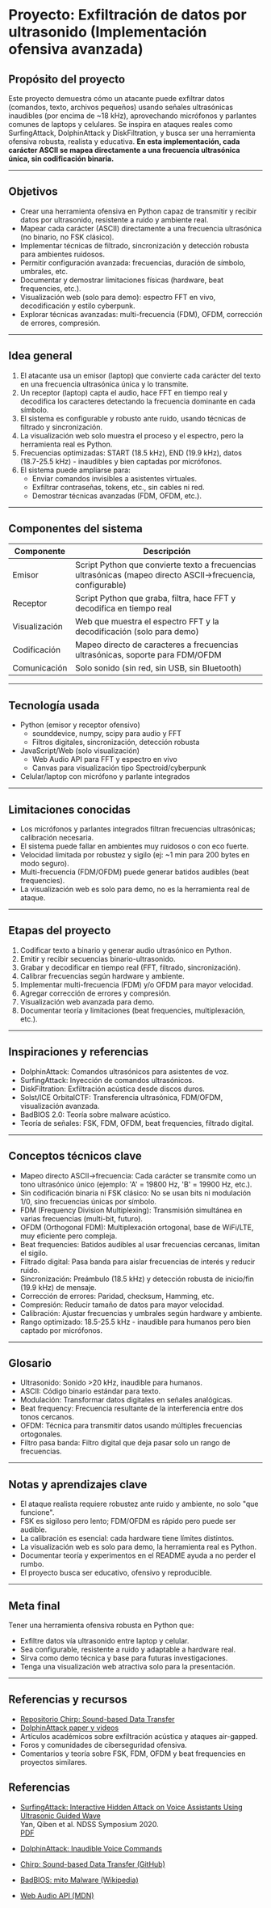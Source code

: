 # Proyecto: Exfiltración de datos por ultrasonido (Implementación ofensiva avanzada)

## Propósito del proyecto

Este proyecto demuestra cómo un atacante puede exfiltrar datos (comandos, texto, archivos pequeños) usando señales ultrasónicas inaudibles (por encima de ~18 kHz), aprovechando micrófonos y parlantes comunes de laptops y celulares. Se inspira en ataques reales como SurfingAttack, DolphinAttack y DiskFiltration, y busca ser una herramienta ofensiva robusta, realista y educativa. **En esta implementación, cada carácter ASCII se mapea directamente a una frecuencia ultrasónica única, sin codificación binaria.**

---

## Objetivos

- Crear una herramienta ofensiva en Python capaz de transmitir y recibir datos por ultrasonido, resistente a ruido y ambiente real.
- Mapear cada carácter (ASCII) directamente a una frecuencia ultrasónica (no binario, no FSK clásico).
- Implementar técnicas de filtrado, sincronización y detección robusta para ambientes ruidosos.
- Permitir configuración avanzada: frecuencias, duración de símbolo, umbrales, etc.
- Documentar y demostrar limitaciones físicas (hardware, beat frequencies, etc.).
- Visualización web (solo para demo): espectro FFT en vivo, decodificación y estilo cyberpunk.
- Explorar técnicas avanzadas: multi-frecuencia (FDM), OFDM, corrección de errores, compresión.

---

## Idea general

1. El atacante usa un emisor (laptop) que convierte cada carácter del texto en una frecuencia ultrasónica única y lo transmite.
2. Un receptor (laptop) capta el audio, hace FFT en tiempo real y decodifica los caracteres detectando la frecuencia dominante en cada símbolo.
3. El sistema es configurable y robusto ante ruido, usando técnicas de filtrado y sincronización.
4. La visualización web solo muestra el proceso y el espectro, pero la herramienta real es Python.
5. Frecuencias optimizadas: START (18.5 kHz), END (19.9 kHz), datos (18.7-25.5 kHz) - inaudibles y bien captadas por micrófonos.
6. El sistema puede ampliarse para:
   - Enviar comandos invisibles a asistentes virtuales.
   - Exfiltrar contraseñas, tokens, etc., sin cables ni red.
   - Demostrar técnicas avanzadas (FDM, OFDM, etc.).

---

## Componentes del sistema

| Componente    | Descripción                                                              |
| ------------- | ------------------------------------------------------------------------ |
| Emisor        | Script Python que convierte texto a frecuencias ultrasónicas (mapeo directo ASCII→frecuencia, configurable) |
| Receptor      | Script Python que graba, filtra, hace FFT y decodifica en tiempo real    |
| Visualización | Web que muestra el espectro FFT y la decodificación (solo para demo)     |
| Codificación  | Mapeo directo de caracteres a frecuencias ultrasónicas, soporte para FDM/OFDM |
| Comunicación  | Solo sonido (sin red, sin USB, sin Bluetooth)                            |

---

## Tecnología usada

- Python (emisor y receptor ofensivo)
  - sounddevice, numpy, scipy para audio y FFT
  - Filtros digitales, sincronización, detección robusta
- JavaScript/Web (solo visualización)
  - Web Audio API para FFT y espectro en vivo
  - Canvas para visualización tipo Spectroid/cyberpunk
- Celular/laptop con micrófono y parlante integrados

---

## Limitaciones conocidas

- Los micrófonos y parlantes integrados filtran frecuencias ultrasónicas; calibración necesaria.
- El sistema puede fallar en ambientes muy ruidosos o con eco fuerte.
- Velocidad limitada por robustez y sigilo (ej: ~1 min para 200 bytes en modo seguro).
- Multi-frecuencia (FDM/OFDM) puede generar batidos audibles (beat frequencies).
- La visualización web es solo para demo, no es la herramienta real de ataque.

---

## Etapas del proyecto

1. Codificar texto a binario y generar audio ultrasónico en Python.
2. Emitir y recibir secuencias binario-ultrasonido.
3. Grabar y decodificar en tiempo real (FFT, filtrado, sincronización).
4. Calibrar frecuencias según hardware y ambiente.
5. Implementar multi-frecuencia (FDM) y/o OFDM para mayor velocidad.
6. Agregar corrección de errores y compresión.
7. Visualización web avanzada para demo.
8. Documentar teoría y limitaciones (beat frequencies, multiplexación, etc.).

---

## Inspiraciones y referencias

- DolphinAttack: Comandos ultrasónicos para asistentes de voz.
- SurfingAttack: Inyección de comandos ultrasónicos.
- DiskFiltration: Exfiltración acústica desde discos duros.
- Solst/ICE OrbitalCTF: Transferencia ultrasónica, FDM/OFDM, visualización avanzada.
- BadBIOS 2.0: Teoría sobre malware acústico.
- Teoría de señales: FSK, FDM, OFDM, beat frequencies, filtrado digital.

---

## Conceptos técnicos clave

- Mapeo directo ASCII→frecuencia: Cada carácter se transmite como un tono ultrasónico único (ejemplo: 'A' = 19800 Hz, 'B' = 19900 Hz, etc.).
- Sin codificación binaria ni FSK clásico: No se usan bits ni modulación 1/0, sino frecuencias únicas por símbolo.
- FDM (Frequency Division Multiplexing): Transmisión simultánea en varias frecuencias (multi-bit, futuro).
- OFDM (Orthogonal FDM): Multiplexación ortogonal, base de WiFi/LTE, muy eficiente pero compleja.
- Beat frequencies: Batidos audibles al usar frecuencias cercanas, limitan el sigilo.
- Filtrado digital: Pasa banda para aislar frecuencias de interés y reducir ruido.
- Sincronización: Preámbulo (18.5 kHz) y detección robusta de inicio/fin (19.9 kHz) de mensaje.
- Corrección de errores: Paridad, checksum, Hamming, etc.
- Compresión: Reducir tamaño de datos para mayor velocidad.
- Calibración: Ajustar frecuencias y umbrales según hardware y ambiente.
- Rango optimizado: 18.5-25.5 kHz - inaudible para humanos pero bien captado por micrófonos.

---

## Glosario

- Ultrasonido: Sonido >20 kHz, inaudible para humanos.
- ASCII: Código binario estándar para texto.
- Modulación: Transformar datos digitales en señales analógicas.
- Beat frequency: Frecuencia resultante de la interferencia entre dos tonos cercanos.
- OFDM: Técnica para transmitir datos usando múltiples frecuencias ortogonales.
- Filtro pasa banda: Filtro digital que deja pasar solo un rango de frecuencias.

---

## Notas y aprendizajes clave

- El ataque realista requiere robustez ante ruido y ambiente, no solo "que funcione".
- FSK es sigiloso pero lento; FDM/OFDM es rápido pero puede ser audible.
- La calibración es esencial: cada hardware tiene límites distintos.
- La visualización web es solo para demo, la herramienta real es Python.
- Documentar teoría y experimentos en el README ayuda a no perder el rumbo.
- El proyecto busca ser educativo, ofensivo y reproducible.

---

## Meta final

Tener una herramienta ofensiva robusta en Python que:

- Exfiltre datos vía ultrasonido entre laptop y celular.
- Sea configurable, resistente a ruido y adaptable a hardware real.
- Sirva como demo técnica y base para futuras investigaciones.
- Tenga una visualización web atractiva solo para la presentación.

---

## Referencias y recursos

- [Repositorio Chirp: Sound-based Data Transfer](https://github.com/solst-ice/chirp)
- [DolphinAttack paper y videos](https://dolphinattack.com/)
- Artículos académicos sobre exfiltración acústica y ataques air-gapped.
- Foros y comunidades de ciberseguridad ofensiva.
- Comentarios y teoría sobre FSK, FDM, OFDM y beat frequencies en proyectos similares.

## Referencias

- [SurfingAttack: Interactive Hidden Attack on Voice Assistants Using Ultrasonic Guided Wave](https://surfingattack.github.io/)  
  Yan, Qiben et al. NDSS Symposium 2020.  
  [PDF](https://surfingattack.github.io/surfingattack-ndss20.pdf)

- [DolphinAttack: Inaudible Voice Commands](https://dolphinattack.com/)

- [Chirp: Sound-based Data Transfer (GitHub)](https://github.com/solst-ice/chirp)

- [BadBIOS: mito Malware (Wikipedia)](https://en.wikipedia.org/wiki/BadBIOS)

- [Web Audio API (MDN)](https://developer.mozilla.org/en-US/docs/Web/API/Web_Audio_API)
